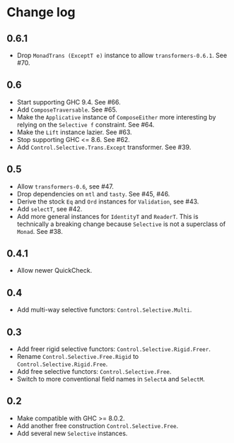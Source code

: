 # Change log

## 0.6.1

* Drop `MonadTrans (ExceptT e)` instance to allow `transformers-0.6.1`.
  See #70.

## 0.6

* Start supporting GHC 9.4. See #66.
* Add `ComposeTraversable`. See #65.
* Make the `Applicative` instance of `ComposeEither` more interesting by relying
  on the `Selective f` constraint. See #64.
* Make the `Lift` instance lazier. See #63.
* Stop supporting GHC <= 8.6. See #62.
* Add `Control.Selective.Trans.Except` transformer. See #39.

## 0.5

* Allow `transformers-0.6`, see #47.
* Drop dependencies on `mtl` and `tasty`. See #45, #46.
* Derive the stock `Eq` and `Ord` instances for `Validation`, see #43.
* Add `selectT`, see #42.
* Add more general instances for `IdentityT` and `ReaderT`. This is technically
  a breaking change because `Selective` is not a superclass of `Monad`. See #38.

## 0.4.1

* Allow newer QuickCheck.

## 0.4

* Add multi-way selective functors: `Control.Selective.Multi`.

## 0.3

* Add freer rigid selective functors: `Control.Selective.Rigid.Freer`.
* Rename `Control.Selective.Free.Rigid` to `Control.Selective.Rigid.Free`.
* Add free selective functors: `Control.Selective.Free`.
* Switch to more conventional field names in `SelectA` and `SelectM`.

## 0.2

* Make compatible with GHC >= 8.0.2.
* Add another free construction `Control.Selective.Free`.
* Add several new `Selective` instances.
